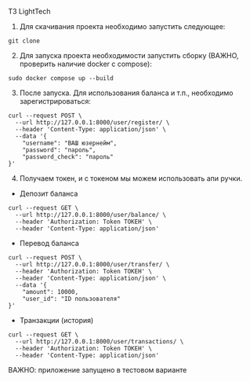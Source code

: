 ТЗ LightTech


1. Для скачивания проекта необходимо запустить следующее:
```shell
git clone 
```

2. Для запуска проекта необходимости запустить сборку (ВАЖНО, проверить наличие docker c compose):
```shell
sudo docker compose up --build 
```

3. После запуска. Для использования баланса и т.п., необходимо зарегистрироваться:
```shell
curl --request POST \
  --url http://127.0.0.1:8000/user/register/ \
  --header 'Content-Type: application/json' \
  --data '{
	"username": "ВАШ юзернейм",
	"password": "пароль",
	"password_check": "пароль"
}'
```
4. Получаем токен, и с токеном мы можем использовать апи ручки.
-  Депозит баланса
```shell
curl --request GET \
  --url http://127.0.0.1:8000/user/balance/ \
  --header 'Authorization: Token ТОКЕН' \
  --header 'Content-Type: application/json'
```

-  Перевод баланса
```shell
curl --request POST \
  --url http://127.0.0.1:8000/user/transfer/ \
  --header 'Authorization: Token ТОКЕН' \
  --header 'Content-Type: application/json' \
  --data '{
	"amount": 10000,
	"user_id": "ID пользователя"
}'
```

- Транзакции (история)
```shell
curl --request GET \
  --url http://127.0.0.1:8000/user/transactions/ \
  --header 'Authorization: Token ТОКЕН' \
  --header 'Content-Type: application/json'
```

ВАЖНО: приложение запущено в тестовом варианте